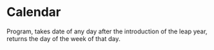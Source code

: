 Calendar
========

Program, takes date of any day after the introduction of the leap year, returns the day of the week of that day.
